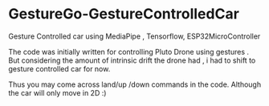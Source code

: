 # GestureGo-GestureControlledCar
Gesture Controlled car using MediaPipe , Tensorflow, ESP32MicroController

The code was initially written for controlling Pluto Drone using gestures .
But considering the amount of intrinsic drift the drone had , i had to shift to gesture controlled car for now.

Thus you may come across land/up /down commands in the code.
Although the car will only move in 2D :)
